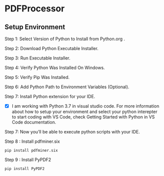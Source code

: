 # PDFProcessor

## Setup Environment

Step 1: Select Version of Python to Install from Python.org .

Step 2: Download Python Executable Installer.

Step 3: Run Executable Installer.

Step 4: Verify Python Was Installed On Windows.

Step 5: Verify Pip Was Installed.

Step 6: Add Python Path to Environment Variables (Optional).

Step 7: Install Python extension for your IDE.

 - [x] I am working with Python 3.7 in visual studio code. For more information about how to setup your environment and select your python interepter to start coding with VS Code, check Getting Started with Python in VS Code documentation.

Step 7: Now you’ll be able to execute python scripts with your IDE.

Step 8 : Install pdfminer.six

```pip install pdfminer.six```

Step 9 : Install PyPDF2

```pip install PyPDF2```
